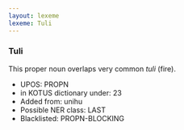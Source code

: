 ```yaml
---
layout: lexeme
lexeme: Tuli
---
```


###  Tuli

This proper noun overlaps  very common *tuli* (fire).
* UPOS:  PROPN
* in KOTUS dictionary under:  23
* Added from:  unihu
* Possible NER class:  LAST
* Blacklisted:  PROPN-BLOCKING

